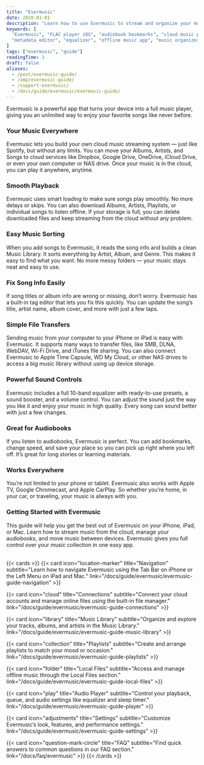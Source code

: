 ```yaml
---
title: "Evermusic"
date: 2020-01-01
description: "Learn how to use Evermusic to stream and organize your music library, create playlists, manage metadata, and enjoy audiobooks on iPhone, iPad, or Mac."
keywords: [
  "Evermusic", "FLAC player iOS", "audiobook bookmarks", "cloud music player", 
  "metadata editor", "equalizer", "offline music app", "music organizer"
]
tags: ["evermusic", "guide"]
readingTime: 3
draft: false
aliases:
  - /post/evermusic-guide/
  - /amp/evermusic-guide/
  - /support-evermusic/
  - /docs/guide/evermusic/evermusic-guide/
---
```


Evermusic is a powerful app that turns your device into a full music player, giving you an unlimited way to enjoy your favorite songs like never before.

### Your Music Everywhere

Evermusic lets you build your own cloud music streaming system — just like Spotify, but without any limits. You can move your Albums, Artists, and Songs to cloud services like Dropbox, Google Drive, OneDrive, iCloud Drive, or even your own computer or NAS drive. Once your music is in the cloud, you can play it anywhere, anytime.

### Smooth Playback

Evermusic uses smart loading to make sure songs play smoothly. No more delays or skips. You can also download Albums, Artists, Playlists, or individual songs to listen offline. If your storage is full, you can delete downloaded files and keep streaming from the cloud without any problem.

### Easy Music Sorting

When you add songs to Evermusic, it reads the song info and builds a clean Music Library. It sorts everything by Artist, Album, and Genre. This makes it easy to find what you want. No more messy folders — your music stays neat and easy to use.

### Fix Song Info Easily

If song titles or album info are wrong or missing, don’t worry. Evermusic has a built-in tag editor that lets you fix this quickly. You can update the song’s title, artist name, album cover, and more with just a few taps.

### Simple File Transfers

Sending music from your computer to your iPhone or iPad is easy with Evermusic. It supports many ways to transfer files, like SMB, DLNA, WebDAV, Wi-Fi Drive, and iTunes file sharing. You can also connect Evermusic to Apple Time Capsule, WD My Cloud, or other NAS drives to access a big music library without using up device storage.

### Powerful Sound Controls

Evermusic includes a full 10-band equalizer with ready-to-use presets, a sound booster, and a volume control. You can adjust the sound just the way you like it and enjoy your music in high quality. Every song can sound better with just a few changes.

### Great for Audiobooks

If you listen to audiobooks, Evermusic is perfect. You can add bookmarks, change speed, and save your place so you can pick up right where you left off. It’s great for long stories or learning materials.

### Works Everywhere

You’re not limited to your phone or tablet. Evermusic also works with Apple TV, Google Chromecast, and Apple CarPlay. So whether you’re home, in your car, or traveling, your music is always with you.

### Getting Started with Evermusic

This guide will help you get the best out of Evermusic on your iPhone, iPad, or Mac. Learn how to stream music from the cloud, manage your audiobooks, and move music between devices. Evermusic gives you full control over your music collection in one easy app.<br><br>


{{< cards >}}
  {{< card icon="location-marker" title="Navigation" subtitle="Learn how to navigate Evermusic using the Tab Bar on iPhone or the Left Menu on iPad and Mac." link="/docs/guide/evermusic/evermusic-guide-navigation" >}}

  {{< card icon="cloud" title="Connections" subtitle="Connect your cloud accounts and manage online files using the built-in file manager." link="/docs/guide/evermusic/evermusic-guide-connections" >}}

  {{< card icon="library" title="Music Library" subtitle="Organize and explore your tracks, albums, and artists in the Music Library." link="/docs/guide/evermusic/evermusic-guide-music-library" >}}

  {{< card icon="collection" title="Playlists" subtitle="Create and arrange playlists to match your mood or occasion." link="/docs/guide/evermusic/evermusic-guide-playlists" >}}

  {{< card icon="folder" title="Local Files" subtitle="Access and manage offline music through the Local Files section." link="/docs/guide/evermusic/evermusic-guide-local-files" >}}

  {{< card icon="play" title="Audio Player" subtitle="Control your playback, queue, and audio settings like equalizer and sleep timer." link="/docs/guide/evermusic/evermusic-guide-player" >}}

  {{< card icon="adjustments" title="Settings" subtitle="Customize Evermusic’s look, features, and performance settings." link="/docs/guide/evermusic/evermusic-guide-settings" >}}

  {{< card icon="question-mark-circle" title="FAQ" subtitle="Find quick answers to common questions in our FAQ section." link="/docs/faq/evermusic" >}}
{{< /cards >}}